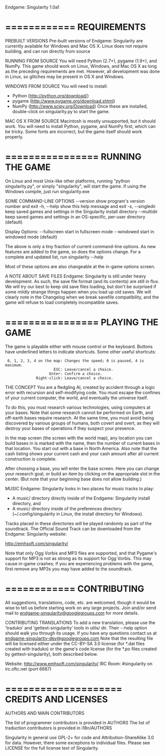 Endgame: Singularity 1.0a1

============
REQUIREMENTS
============

PREBUILT VERSIONS
Pre-built versions of Endgame: Singularity are currently available for Windows
and Mac OS X. Linux does not require building, and can run directly from source

RUNNING FROM SOURCE
You will need Python (2.7+), pygame (1.9+), and NumPy.
This game should work on Linux, Windows, and Mac OS X as long as the preceding
requirements are met.  However, all development was done in Linux, so glitches
may be present in OS X and Windows.

WINDOWS FROM SOURCE
You will need to install:
* Python (http://python.org/download/)
* pygame (http://www.pygame.org/download.shtml)
* NumPy (http://www.scipy.org/Download)
Once these are installed, double-click on singularity.py to start the game.

MAC OS X FROM SOURCE
Macintosh is mostly unsupported, but it should work. You will need to install
Python, pygame, and NumPy first, which can be tricky. Some fonts are incorrect,
but the game itself should work properly.


================
RUNNING THE GAME
================

On Linux and most Unix-like other platforms, running "python singularity.py",
or simply "singularity", will start the game. If using the Windows compile,
just run singularity.exe

SOME COMMAND-LINE OPTIONS
  --version             show program's version number and exit
  -h, --help            show this help message and exit
  -s, --singledir       keep saved games and settings in the Singularity
                        install directory
  --multidir            keep saved games and settings in an OS-specific,
                        per-user directory (default)

  Display Options:
    --fullscreen        start in fullscreen mode
    --windowed          start in windowed mode (default)

The above is only a tiny fraction of current command-line options. As new
features are added to the game, so does the options change. For a complete and
updated list, run singularity --help

Most of these options are also changeable at the in-game options screen.

A NOTE ABOUT SAVE FILES
Endgame: Singularity is still under heavy development.  As such, the save file
format (and its contents) are still in flux.  We will try our best to keep old
save files loading, but don't be surprised if some mildly strange things happen
when you load up old saves.  We will clearly note in the Changelog when we
break savefile compatibility, and the game will refuse to load completely
incompatible saves.


================
PLAYING THE GAME
================

The game is playable either with mouse control or the keyboard.  Buttons have
underlined letters to indicate shortcuts.  Some other useful shortcuts:

     0, 1, 2, 3, 4 on the map: Changes the speed; 0 is paused, 4 is maximum.
                          ESC: Leave/cancel a choice.
                        Enter: Confirm a choice.
                  Right-click: Leave/cancel a choice.

THE CONCEPT
You are a fledgling AI, created by accident through a logic error with recursion
and self-modifying code. You must escape the confines of your current computer,
the world, and eventually the universe itself.

To do this, you must research various technologies, using computers at your
bases. Note that some research cannot be performed on Earth, and off-earth bases
require research.  At the same time, you must avoid being discovered by various
groups of humans, both covert and overt, as they will destroy your bases of
operations if they suspect your presence.

In the map screen (the screen with the world map), any location you can build
bases in is marked with the name, then the number of current bases in that
location. You start out with a base in North America. Also note that the cash
listing shows your current cash and your cash amount after all current
construction is complete.

After choosing a base, you will enter the base screen. Here you can change your
research goal, or build an item by clicking on the appropriate slot in the
center. (But note that your beginning base does not allow building.)

MUSIC
Endgame: Singularity looks in two places for music tracks to play:

* A music/ directory directly inside of the Endgame: Singularity install
  directory, and
* A music/ directory inside of the preferences directory (~/.config/singularity
  in Linux, the install directory for Windows).

Tracks placed in these directories will be played randomly as part of the
soundtrack.  The Official Sound Track can be downloaded from the Endgame:
Singularity website:

   http://emhsoft.com/singularity/

Note that only Ogg Vorbis and MP3 files are supported, and that Pygame's
support for MP3 is not as strong as its support for Ogg Vorbis.  This may
cause in-game crashes; if you are experiencing problems with the game,
first remove any MP3s you may have added to the soundtrack.


============
CONTRIBUTING
============

All suggestions, translations, code, etc. are welcomed, though it would be
wise to tell us before starting work on any large projects.  Join and/or
send mail to endgame-singularity@googlegroups.com for more details.

CONTRIBUTING TRANSLATIONS
To add a new translation, please use the 'traduko' and 'gettext-singularity'
tools in utils/ dir. Their --help option should walk you through its usage.
If you have any questions contact us at endgame-singularity-dev@googlegroups.com
Note that the resulting file will be licensed either under the CC-BY-SA 3.0
license (for *.dat files created with traduko) or the game's code license
(for the *.po files created by gettext-singularity), both described below.

Website: http://www.emhsoft.com/singularity/
IRC Room: #singularity on irc.oftc.net (port 6667)

====================
CREDITS AND LICENSES
====================

AUTHORS AND MAIN CONTRIBUTORS

The list of programmer contributors is provided in AUTHORS
The list of traduction contributors is provided in i18n/AUTHORS

Singularity in general use GPL-2+ for code and
Attribution-ShareAlike 3.0 for data.  However, there some exceptions
to individual files.  Please see LICENSE for the full license text of
Singularity.
